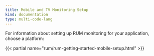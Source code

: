 ```yaml
---
title: Mobile and TV Monitoring Setup
kind: documentation
type: multi-code-lang
---
```


For information about setting up RUM monitoring for your application, choose a platform:

{{< partial name="rum/rum-getting-started-mobile-setup.html" >}}